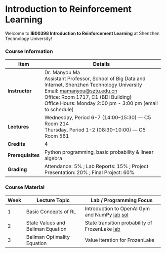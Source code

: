 #  Introduction to Reinforcement Learning

Welcome to **IB00398 Introduction to Reinforcement Learning** at Shenzhen Technology University!  


### Course Information 

| **Item**          | **Details** |
|-------------------|-------------|
| **Instructor**    | Dr. Manyou Ma <br> Assistant Professor, School of Big Data and Internet, Shenzhen Technology University <br> Email: [mamanyou@sztu.edu.cn](mailto:mamanyou@sztu.edu.cn) <br> Office: Room 1717, C1 (BDI Building) <br> Office Hours: Monday 2:00 pm - 3:00 pm (email to schedule) |
| **Lectures**      | Wednesday, Period 6-7 (14:00–15:30) — C5 Room 214 <br> Thursday, Period 1-2 (08:30–10:00) — C5 Room 561 |
| **Credits**       | 4 |
| **Prerequisites** | Python programming, basic probability & linear algebra |
| **Grading**       | Attendance: 5% ; Lab Reports: 15% ; Project Presentation: 20% ; Final Project: 60% |


### Course Material 
| Week | Lecture Topic | Lab / Programming Focus |
|------|---------------|------------------------|
| 1 | Basic Concepts of RL |  Introduction to OpenAI Gym and NumPy [lab](https://github.com/manyouma/DRL_sztu/labs/Lab01_frozenLake_intro.ipynb) [sol](https://github.com/manyouma/DRL_sztu/labs/Lab01_frozenLake_intro_ans.ipynb)|
| 2 | State Values and Bellman Equation | State transition probability of FrozenLake [lab](https://github.com/manyouma/DRL_sztu/labs/Lab02_frozenLake_MDP.ipynb)|
| 3 | Bellman Optimality Equation | Value iteration for FrozenLake |
